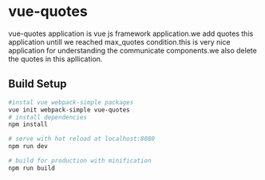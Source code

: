 # vue-quotes

vue-quotes application is vue js framework application.we add quotes this application untill we reached max_quotes condition.this is very nice application for understanding  the communicate  components.we also delete the quotes in this apllication.

## Build Setup

``` bash
#instal vue webpack-simple packages
vue init webpack-simple vue-quotes
# install dependencies
npm install

# serve with hot reload at localhost:8080
npm run dev

# build for production with minification
npm run build
```


